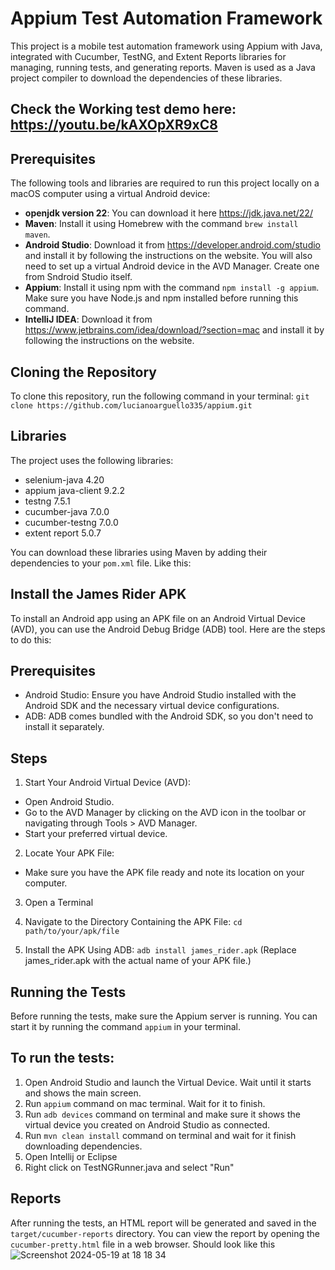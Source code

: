 # Appium Test Automation Framework

This project is a mobile test automation framework using Appium with Java, integrated with Cucumber, TestNG, and Extent Reports libraries for managing, running tests, and generating reports. Maven is used as a Java project compiler to download the dependencies of these libraries.

## Check the Working test demo here: https://youtu.be/kAXOpXR9xC8

## Prerequisites

The following tools and libraries are required to run this project locally on a macOS computer using a virtual Android device:

- **openjdk version 22**: You can download it here https://jdk.java.net/22/
- **Maven**: Install it using Homebrew with the command `brew install maven`.
- **Android Studio**: Download it from https://developer.android.com/studio and install it by following the instructions on the website. You will also need to set up a virtual Android device in the AVD Manager. Create one from Sndroid Studio itself.
- **Appium**: Install it using npm with the command `npm install -g appium`. Make sure you have Node.js and npm installed before running this command.
- **IntelliJ IDEA**: Download it from https://www.jetbrains.com/idea/download/?section=mac and install it by following the instructions on the website.

## Cloning the Repository

To clone this repository, run the following command in your terminal: 
`git clone https://github.com/lucianoarguello335/appium.git`

## Libraries

The project uses the following libraries:

- selenium-java 4.20
- appium java-client 9.2.2
- testng 7.5.1
- cucumber-java 7.0.0
- cucumber-testng 7.0.0
- extent report 5.0.7

You can download these libraries using Maven by adding their dependencies to your `pom.xml` file. Like this:

## Install the James Rider APK
To install an Android app using an APK file on an Android Virtual Device (AVD), you can use the Android Debug Bridge (ADB) tool. Here are the steps to do this:

## Prerequisites
- Android Studio: Ensure you have Android Studio installed with the Android SDK and the necessary virtual device configurations.
- ADB: ADB comes bundled with the Android SDK, so you don't need to install it separately.

## Steps
1. Start Your Android Virtual Device (AVD):

- Open Android Studio.
- Go to the AVD Manager by clicking on the AVD icon in the toolbar or navigating through Tools > AVD Manager.
- Start your preferred virtual device.

2. Locate Your APK File:

- Make sure you have the APK file ready and note its location on your computer.

3. Open a Terminal
  
4. Navigate to the Directory Containing the APK File: `cd path/to/your/apk/file`

5. Install the APK Using ADB: `adb install james_rider.apk` (Replace james_rider.apk with the actual name of your APK file.)

## Running the Tests

Before running the tests, make sure the Appium server is running. You can start it by running the command `appium` in your terminal.

## To run the tests:
1. Open Android Studio and launch the Virtual Device. Wait until it starts and shows the main screen.
2. Run `appium` command on mac terminal. Wait for it to finish.
3. Run `adb devices` command on terminal and make sure it shows the virtual device you created on Android Studio as connected.
4. Run `mvn clean install` command on terminal and wait for it finish downloading dependencies.
5. Open Intellij or Eclipse
6. Right click on TestNGRunner.java and select "Run"


## Reports

After running the tests, an HTML report will be generated and saved in the `target/cucumber-reports` directory. You can view the report by opening the `cucumber-pretty.html` file in a web browser. Should look like this
![Screenshot 2024-05-19 at 18 18 34](https://github.com/lucianoarguello335/appium/assets/17627680/4d867b84-3fa7-4bee-bb9f-bf0b3dce6ca3)
